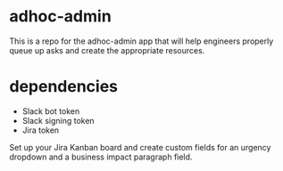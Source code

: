 # adhoc-admin
This is a repo for the adhoc-admin app that will help engineers properly queue up asks and create the appropriate resources.

# dependencies
- Slack bot token
- Slack signing token
- Jira token

Set up your Jira Kanban board and create custom fields for an urgency dropdown and a business impact paragraph field.